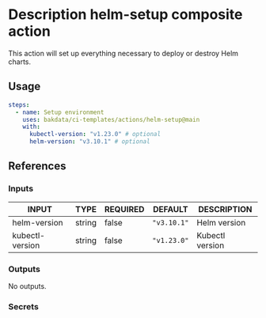 # Description helm-setup composite action

This action will set up everything necessary to deploy or destroy Helm charts.

## Usage

```yaml
steps:
  - name: Setup environment
    uses: bakdata/ci-templates/actions/helm-setup@main
    with:
      kubectl-version: "v1.23.0" # optional
      helm-version: "v3.10.1" # optional
```

## References

### Inputs

<!-- AUTO-DOC-INPUT:START - Do not remove or modify this section -->

| INPUT           | TYPE   | REQUIRED | DEFAULT     | DESCRIPTION     |
| --------------- | ------ | -------- | ----------- | --------------- |
| helm-version    | string | false    | `"v3.10.1"` | Helm version    |
| kubectl-version | string | false    | `"v1.23.0"` | Kubectl version |

<!-- AUTO-DOC-INPUT:END -->

### Outputs

<!-- AUTO-DOC-OUTPUT:START - Do not remove or modify this section -->

No outputs.

<!-- AUTO-DOC-OUTPUT:END -->

### Secrets

